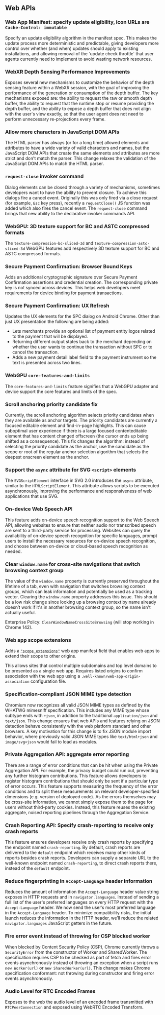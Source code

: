 ## Web APIs

### Web App Manifest: specify update eligibility, icon URLs are `Cache-Control: immutable`

Specify an update eligibility algorithm in the manifest spec. This makes the update process more deterministic and predictable, giving developers more control over whether (and when) updates should apply to existing installations, and allowing removal of the 'update check throttle' that user agents currently need to implement to avoid wasting network resources.

### WebXR Depth Sensing Performance Improvements

Exposes several new mechanisms to customize the behavior of the depth sensing feature within a WebXR session, with the goal of improving the performance of the generation or consumption of the depth buffer. The key mechanisms exposed are: the ability to request the raw or smooth depth buffer, the ability to request that the runtime stop or resume providing the depth buffer, and the ability to expose a depth buffer that does not align with the user's view exactly, so that the user agent does not need to perform unnecessary re-projections every frame.

### Allow more characters in JavaScript DOM APIs

The HTML parser has always (or for a long time) allowed elements and attributes to have a wide variety of valid characters and names, but the JavaScript DOM APIs that create the same elements and attributes are more strict and don't match the parser. This change relaxes the validation of the JavaScript DOM APIs to match the HTML parser.

### `request-close` invoker command

Dialog elements can be closed through a variety of mechanisms, sometimes developers want to have the ability to prevent closure. To achieve this dialogs fire a cancel event. Originally this was only fired via a close request (for example, `Esc` key press), recently a `requestClose()` JS function was added which also fires the cancel event. The `request-close` command brings that new ability to the declarative invoker commands API.

### WebGPU: 3D texture support for BC and ASTC compressed formats

The `texture-compression-bc-sliced-3d` and `texture-compression-astc-sliced-3d` WebGPU features add respectively 3D texture support for BC and ASTC compressed formats.

### Secure Payment Confirmation: Browser Bound Keys

Adds an additional cryptographic signature over Secure Payment Confirmation assertions and credential creation. The corresponding private key is not synced across devices. This helps web developers meet requirements for device binding for payment transactions.

### Secure Payment Confirmation: UX Refresh

Updates the UX elements for the SPC dialog on Android Chrome. Other than just UX presentation the following are being added:

  * Lets merchants provide an optional list of payment entity logos related to the payment that will be displayed.
  * Returning different output states back to the merchant depending on whether the user wants to continue the transaction without SPC or to cancel the transaction.
  * Adds a new payment detail label field to the payment instrument so the text is presented across two lines.

### WebGPU `core-features-and-limits`

The `core-features-and-limits` feature signifies that a WebGPU adapter and device support the core features and limits of the spec.

### Scroll anchoring priority candidate fix

Currently, the scroll anchoring algorithm selects priority candidates when they are available as anchor targets. The priority candidates are currently a focused editable element and find-in-page highlights. This can cause suboptimal user experience if there is a large focused contenteditable element that has content changed offscreen (the cursor ends up being shifted as a consequence). This fix changes the algorithm: instead of selecting the priority candidate as the anchor, use the candidate as the scope or root of the regular anchor selection algorithm that selects the deepest onscreen element as the anchor.

### Support the `async` attribute for SVG `<script>` elements

The `SVGScriptElement` interface in SVG 2.0 introduces the `async` attribute, similar to the `HTMLScriptElement`. This attribute allows scripts to be executed asynchronously, improving the performance and responsiveness of web applications that use SVG.

### On-device Web Speech API

This feature adds on-device speech recognition support to the Web Speech API, allowing websites to ensure that neither audio nor transcribed speech are sent to a third-party service for processing. Websites can query the availability of on-device speech recognition for specific languages, prompt users to install the necessary resources for on-device speech recognition, and choose between on-device or cloud-based speech recognition as needed.

### Clear `window.name` for cross-site navigations that switch browsing context group

The value of the `window.name` property is currently preserved throughout the lifetime of a tab, even with navigation that switches browsing context groups, which can leak information and potentially be used as a tracking vector. Clearing the `window.name` property addresses this issue. This should be a low risk change since looking up a browsing context by name already doesn’t work if it's in another browsing context group, so the name isn't actually useful.

Enterprise Policy: `ClearWindowNameCrossSiteBrowsing` (will stop working in Chrome 142).

### Web app scope extensions

Adds a [`"scope_extensions"`](/docs/capabilities/scope-extensions) web app manifest field that enables web apps to extend their scope to other origins.

This allows sites that control multiple subdomains and top level domains to be presented as a single web app. Requires listed origins to confirm association with the web app using a `.well-known/web-app-origin-association` configuration file.

### Specification-compliant JSON MIME type detection

Chromium now recognizes all valid JSON MIME types as defined by the WHATWG mimesniff specification. This includes any MIME type whose subtype ends with `+json`, in addition to the traditional `application/json` and `text/json`. This change ensures that web APIs and features relying on JSON detection behave consistently with the web platform standard and other browsers. A key motivation for this change is to fix JSON module import behavior, where previously valid JSON MIME types like `text/html+json` and `image/svg+json` would fail to load as modules.

### Private Aggregation API: aggregate error reporting

There are a range of error conditions that can be hit when using the Private Aggregation API. For example, the privacy budget could run out, preventing any further histogram contributions. This feature allows developers to register histogram contributions that should only be sent if a particular type of error occurs. This feature supports measuring the frequency of the error conditions and to split these measurements on relevant developer-specified dimensions (e.g. version of deployed code). As the errors themselves may be cross-site information, we cannot simply expose them to the page for users without third-party cookies. Instead, this feature reuses the existing aggregate, noised reporting pipelines through the Aggregation Service.

### Crash Reporting API: Specify crash-reporting to receive only crash reports

This feature ensures developers receive only crash reports by specifying the endpoint named `crash-reporting`. By default, crash reports are delivered to the `default` endpoint which receives many other kinds of reports besides crash reports. Developers can supply a separate URL to the well-known endpoint named `crash-reporting`, to direct crash reports there, instead of the `default` endpoint.

### Reduce fingerprinting in `Accept-Language` header information

Reduces the amount of information the `Accept-Language` header value string exposes in HTTP requests and in `navigator.languages`. Instead of sending a full list of the user's preferred languages on every HTTP request with the `Accept-Language` header. We now send the user’s most preferred language in the `Accept-Language` header. To minimize compatibility risks, the initial launch reduces the information in the HTTP header, we’ll reduce the related `navigator.languages` JavaScript getters in the future.

### Fire error event instead of throwing for CSP blocked worker

When blocked by Content Security Policy (CSP), Chrome currently throws a `SecurityError` from the constructor of Worker and SharedWorker. The specification requires CSP to be checked as part of fetch and fires error events asynchronously instead of throwing an exception when a script runs `new Worker(url)` or `new SharedWorker(url)`. This change makes Chrome specification conformant: not throwing during constructor and firing error events asynchronously.

### Audio Level for RTC Encoded Frames

Exposes to the web the audio level of an encoded frame transmitted with `RTCPeerConnection` and exposed using WebRTC Encoded Transform.
